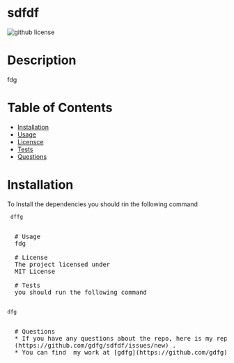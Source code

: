 # sdfdf

  ![github license](https://img.shields.io/badge/license-MIT-green)

  # Description 
   fdg

  # Table of Contents 

  * [Installation](#installation)
  * [Usage](#usage)
  * [Licensce](#license)
  * [Tests](#test)
  * [Questions](#Questions)

  # Installation
  To Install the dependencies you should rin the following command
  <pre><code> dffg</code><pre>

  # Usage
  fdg

  # License
  The project licensed under 
  MIT License

  # Tests
  you should run the following command 
  <pre><code>dfg</code><pre>
  
  # Questions
  * If you have any questions about the repo, here is my repo 
  (https://github.com/gdfg/sdfdf/issues/new) . 
  * You can find  my work at [gdfg](https://github.com/gdfg).
  